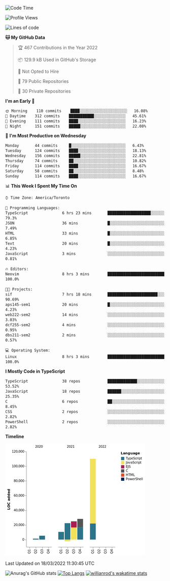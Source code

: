 <!--START_SECTION:waka-->
![Code Time](http://img.shields.io/badge/Code%20Time-191%20hrs%2015%20mins-blue)

![Profile Views](http://img.shields.io/badge/Profile%20Views-16-blue)

![Lines of code](https://img.shields.io/badge/From%20Hello%20World%20I%27ve%20Written-200%20Thousand%20lines%20of%20code-blue)

**🐱 My GitHub Data** 

> 🏆 467 Contributions in the Year 2022
 > 
> 📦 129.9 kB Used in GitHub's Storage 
 > 
> 🚫 Not Opted to Hire
 > 
> 📜 79 Public Repositories 
 > 
> 🔑 30 Private Repositories  
 > 
**I'm an Early 🐤** 

```text
🌞 Morning    110 commits    ████░░░░░░░░░░░░░░░░░░░░░   16.08% 
🌆 Daytime    312 commits    ███████████░░░░░░░░░░░░░░   45.61% 
🌃 Evening    111 commits    ████░░░░░░░░░░░░░░░░░░░░░   16.23% 
🌙 Night      151 commits    █████░░░░░░░░░░░░░░░░░░░░   22.08%

```
📅 **I'm Most Productive on Wednesday** 

```text
Monday       44 commits     █░░░░░░░░░░░░░░░░░░░░░░░░   6.43% 
Tuesday      124 commits    ████░░░░░░░░░░░░░░░░░░░░░   18.13% 
Wednesday    156 commits    █████░░░░░░░░░░░░░░░░░░░░   22.81% 
Thursday     74 commits     ██░░░░░░░░░░░░░░░░░░░░░░░   10.82% 
Friday       114 commits    ████░░░░░░░░░░░░░░░░░░░░░   16.67% 
Saturday     58 commits     ██░░░░░░░░░░░░░░░░░░░░░░░   8.48% 
Sunday       114 commits    ████░░░░░░░░░░░░░░░░░░░░░   16.67%

```


📊 **This Week I Spent My Time On** 

```text
⌚︎ Time Zone: America/Toronto

💬 Programming Languages: 
TypeScript               6 hrs 23 mins       ███████████████████░░░░░░   79.3% 
JSON                     36 mins             █░░░░░░░░░░░░░░░░░░░░░░░░   7.49% 
HTML                     33 mins             █░░░░░░░░░░░░░░░░░░░░░░░░   6.85% 
Text                     20 mins             █░░░░░░░░░░░░░░░░░░░░░░░░   4.23% 
JavaScript               3 mins              ░░░░░░░░░░░░░░░░░░░░░░░░░   0.81%

🔥 Editors: 
Neovim                   8 hrs 3 mins        █████████████████████████   100.0%

🐱‍💻 Projects: 
sif                      7 hrs 18 mins       ██████████████████████░░░   90.69% 
aps145-sem1              20 mins             █░░░░░░░░░░░░░░░░░░░░░░░░   4.23% 
web222-sem2              14 mins             ░░░░░░░░░░░░░░░░░░░░░░░░░   3.03% 
dcf255-sem2              4 mins              ░░░░░░░░░░░░░░░░░░░░░░░░░   0.95% 
dbs211-sem2              2 mins              ░░░░░░░░░░░░░░░░░░░░░░░░░   0.57%

💻 Operating System: 
Linux                    8 hrs 3 mins        █████████████████████████   100.0%

```

**I Mostly Code in TypeScript** 

```text
TypeScript               38 repos            █████████████░░░░░░░░░░░░   53.52% 
JavaScript               18 repos            ██████░░░░░░░░░░░░░░░░░░░   25.35% 
C                        6 repos             ██░░░░░░░░░░░░░░░░░░░░░░░   8.45% 
CSS                      2 repos             ░░░░░░░░░░░░░░░░░░░░░░░░░   2.82% 
PowerShell               2 repos             ░░░░░░░░░░░░░░░░░░░░░░░░░   2.82%

```


**Timeline**

![Chart not found](https://raw.githubusercontent.com/wise-introvert/wise-introvert/master/charts/bar_graph.png) 


 Last Updated on 18/03/2022 11:30:45 UTC
<!--END_SECTION:waka-->

![Anurag's GitHub stats](https://github-readme-stats.vercel.app/api?username=wise-introvert&count_private=true&show_icons=true)
[![Top Langs](https://github-readme-stats.vercel.app/api/top-langs/?username=wise-introvert&langs_count=10)](https://github.com/anuraghazra/github-readme-stats)
[![willianrod's wakatime stats](https://github-readme-stats.vercel.app/api/wakatime?username=wiseintrovert)](https://github.com/anuraghazra/github-readme-stats)

